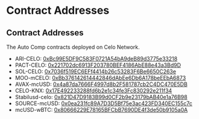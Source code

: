 # Contract Addresses

## Contract Addresses

The Auto Comp contracts deployed on Celo Network.

- ARI-CELO: [0xBc99E5DF9C583F0721A54bA9deB89d3775e33218](https://explorer.celo.org/address/0xBc99E5DF9C583F0721A54bA9deB89d3775e33218)
- PACT-CELO: [0x221702dc6913F203780BEF4186AbE88e43a3Bd9D](https://explorer.celo.org/address/0x221702dc6913F203780BEF4186AbE88e43a3Bd9D)
- SOL-CELO: [0x7036f519EC6EFf4414b26c53283F6Be6650C263e](https://explorer.celo.org/address/0x7036f519EC6EFf4414b26c53283F6Be6650C263e)
- MOO-mCELO: [0xBb376142614442846dAbEe6Db6A178beEEbA6873](https://explorer.celo.org/address/0xBb376142614442846dAbEe6Db6A178beEEbA6873)
- AVAX-mcUSD: [0x4a87da7666F4997d8b2F581787cb2C4DC470E5DB](https://explorer.celo.org/address/0x4a87da7666F4997d8b2F581787cb2C4DC470E5DB)
- CELO-KNX: [0x17E492233288fd6b2e1c34fe3Fc830292e211f34](https://explorer.celo.org/address/0x17E492233288fd6b2e1c34fe3Fc830292e211f34)
- Stabilusd-celo: [0x821D47D9183B99d0CF2b9e23179bAB40e1a76B98](https://explorer.celo.org/address/0x821D47D9183B99d0CF2b9e23179bAB40e1a76B98)
- SOURCE-mcUSD: [0x0ea231fc89A7D3D5Bf75e3ac423FD340EC155c7c](https://explorer.celo.org/address/0x0ea231fc89A7D3D5Bf75e3ac423FD340EC155c7c)
- mcUSD-wBTC: [0x80666229E78165BFCbB7690DE4f3de50b9105a0A](https://explorer.celo.org/address/0x80666229E78165BFCbB7690DE4f3de50b9105a0A)
